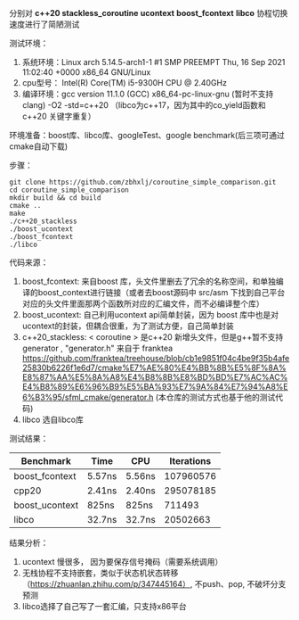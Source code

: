 分别对 **c++20 stackless_coroutine**        **ucontext**      **boost_fcontext**  **libco** 协程切换速度进行了简陋测试

测试环境：

1. 系统环境：Linux arch 5.14.5-arch1-1 #1 SMP PREEMPT Thu, 16 Sep 2021 11:02:40 +0000 x86_64 GNU/Linux
2. cpu型号： Intel(R) Core(TM) i5-9300H CPU @ 2.40GHz
3. 编译环境：gcc version 11.1.0 (GCC)  x86_64-pc-linux-gnu (暂时不支持clang)  -O2 -std=c++20
（libco为c++17，因为其中的co_yield函数和c++20 关键字重复）



环境准备：boost库、libco库、googleTest、google benchmark(后三项可通过cmake自动下载)

步骤：

```shell
git clone https://github.com/zbhxlj/coroutine_simple_comparison.git
cd coroutine_simple_comparison
mkdir build && cd build
cmake .. 
make
./c++20_stackless 
./boost_ucontext
./boost_fcontext
./libco
```



代码来源：

1. boost_fcontext: 来自boost 库，头文件里删去了冗余的名称空间，和单独编译的boost_context进行链接（或者去boost源码中 src/asm 下找到自己平台对应的头文件里面那两个函数所对应的汇编文件，而不必编译整个库）
2. boost_ucontext: 自己利用ucontext api简单封装，因为 boost 库中也是对ucontext的封装，但耦合很重，为了测试方便，自己简单封装
3. c++20_stackless: < coroutine >  是c++20 新增头文件，但是g++暂不支持 generator ,  "generator.h" 来自于 franktea https://github.com/franktea/treehouse/blob/cb1e9851f04c4be9f35b4afe25830b6226f1e6d7/cmake%E7%AE%80%E4%BB%8B%E5%8F%8A%E8%87%AA%E5%8A%A8%E4%B8%8B%E8%BD%BD%E7%AC%AC%E4%B8%89%E6%96%B9%E5%BA%93%E7%9A%84%E7%94%A8%E6%B3%95/sfml_cmake/generator.h (本仓库的测试方式也基于他的测试代码)
4. libco 选自libco库

测试结果：

| Benchmark      | Time   | CPU    | Iterations |
| -------------- | ------ | ------ | ---------- |
| boost_fcontext | 5.57ns | 5.56ns | 107960576  |
| cpp20          | 2.41ns | 2.40ns | 295078185  |
| boost_ucontext | 825ns  | 825ns  | 711493     |
| libco          | 32.7ns | 32.7ns | 20502663   |

结果分析：

1. ucontext 慢很多， 因为要保存信号掩码（需要系统调用）
2. 无栈协程不支持嵌套，类似于状态机状态转移 （https://zhuanlan.zhihu.com/p/347445164）, 不push、pop, 不破坏分支预测
3. libco选择了自己写了一套汇编，只支持x86平台
